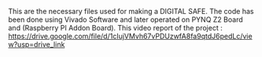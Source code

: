 This are the necessary files used for making a DIGITAL SAFE. The code has been done using Vivado Software and later operated on PYNQ Z2 Board and (Raspberry PI Addon Board).
This video report of the project : https://drive.google.com/file/d/1cIujVMvh67vPDUzwfA8fa9qtdJ6pedLc/view?usp=drive_link
